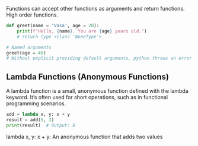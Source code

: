 Functions can accept other functions as arguments and return functions. High order functions.

```python
def greet(name = 'Vasa', age = 20):
    print(f"Hello, {name}. You are {age} years old.")
    # return type <class 'NoneType'>

# Named arguments
greet(age = 46)
# Without explicit providing default arguments, python throws an error when the arguments are missing, unlike javascript
```

## Lambda Functions (Anonymous Functions)

A lambda function is a small, anonymous function defined with the lambda keyword. It’s often used for short operations, such as in functional programming scenarios.

```python
add = lambda x, y: x + y
result = add(5, 3)
print(result)  # Output: 8
```

lambda x, y: x + y: An anonymous function that adds two values
